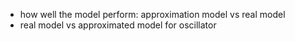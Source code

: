 - how well the model perform: approximation model vs real model
-   real model vs approximated model for oscillator

